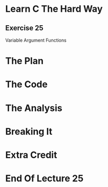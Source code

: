 Learn C The Hard Way
=======

Exercise 25
----

Variable Argument Functions



The Plan
====


The Code
====



The Analysis
====




Breaking It
====




Extra Credit
====



End Of Lecture 25
=====



